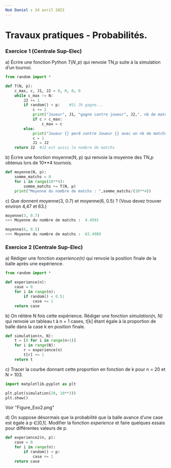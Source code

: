 ```yaml
---
Noé Daniel : 24 avril 2021
---
```


# Travaux pratiques - Probabilités.

### Exercice 1 (Centrale Sup-Elec)

a) Écrire une fonction Python $T(N, p)$ qui renvoie TN,p suite à la simulation d’un tournoi.

```python
from random import *

def T(N, p):
    c_max, c, J1, J2 = 0, 0, 0, 0
    while c_max != N:
        J2 += 1
        if random() < p:    #Si Jk gagne...
            c += 1
            print("Joueur", J1, "gagne contre joueur", J2,", nb de matchs gagnés :", c)
            if c > c_max:
                c_max = c
        else:
            print("Joueur {} perd contre Joueur {} avec un nb de matchs de {}".format(J1, J2, c))
            c = 1
            J1 = J2
    return J2  #J2 est aussi le nombre de matchs
```

b) Écrire une fonction moyenne(N, p) qui renvoie la moyenne des TN,p obtenus lors de 10**4 tournois.

```python
def moyenne(N, p):
    somme_matchs = 0
    for i in range(10**4):
        somme_matchs += T(N, p)
    print("Moyenne du nombre de matchs : ",somme_matchs/(10**4))
```

c) Que donnent moyenne(3, 0.7) et moyenne(6, 0.5) ? (Vous devez trouver environ 4,47 et 63.)

```python
moyenne(3, 0.7)
>>> Moyenne du nombre de matchs :  4.4501

moyenne(6, 0.5)
>>> Moyenne du nombre de matchs :  62.4989
```

### Exercice 2 (Centrale Sup-Elec)

a) Rédiger une fonction *experience(n)* qui renvoie la position finale de la balle après une expérience.

```python
from random import *

def experience(n):
    case = 0
    for i in range(n):
        if random() < 0.5:
            case += 1
    return case
```

b) On réitère N fois cette expérience. Rédiger une fonction *simulation(n, N)* qui renvoie un tableau t à n + 1 cases, t[k] étant égale à la proportion de balle dans la case k en position finale.

```python
def simulation(n, N):
    t = [0 for i in range(n+1)]
    for i in range(N):
        r = experience(n)
        t[r] += 1
    return t
```

c) Tracer la courbe donnant cette proportion en fonction de k pour n = 20 et N = 103.

```python
import matplotlib.pyplot as plt

plt.plot(simulation(20, 10**3))
plt.show()
```

Voir "Figure_Exo2.png"

d) On suppose désormais que la probabilité que la balle avance d’une case est égale à p ∈]0,1[. Modifier la fonction *experience* et faire quelques essais pour différentes valeurs de p.

```python
def experience2(n, p):
    case = 0
    for i in range(n):
        if random() < p:
            case += 1
    return case 
```

